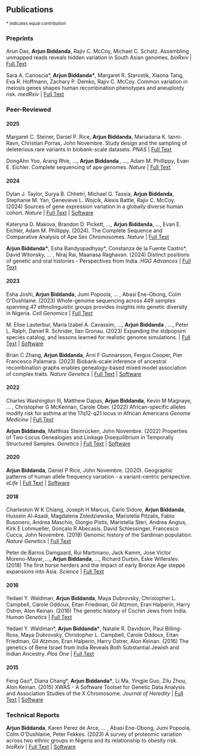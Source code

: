 
## Publications

<sup>* indicates equal contribution</sup>

### Preprints

Arun Das, <strong> Arjun Biddanda</strong>, Rajiv C. McCoy, Michael C. Schatz. Assembling unmapped reads reveals hidden variation in South Asian genomes. _bioRxiv_ | [Full Text](https://www.biorxiv.org/content/10.1101/2025.05.14.653340v1)

Sara A. Carioscia*, <strong>Arjun Biddanda*</strong>, Margaret R. Starostik, Xiaona Tang, Eva R. Hoffmann, Zachary P. Demko, Rajiv C. McCoy. Common variation in meiosis genes shapes human recombination phenotypes and aneuploidy risk. _medRxiv_ | [Full Text](https://www.medrxiv.org/content/10.1101/2025.04.02.25325097v1)

### Peer-Reviewed 

#### 2025

Margaret C. Steiner,  Daniel P. Rice, <strong>Arjun Biddanda</strong>,  Mariadaria K. Ianni-Ravn, Christian Porras, John Novembre. Study design and the sampling of deleterious rare variants in biobank-scale datasets. _PNAS_ | [Full Text](https://www.pnas.org/doi/10.1073/pnas.2425196122)

DongAhn Yoo,  Arang Rhie, ..., <strong> Arjun Biddanda </strong>, ...,  Adam M. Phillippy, Evan E. Eichler. Complete sequencing of ape genomes. _Nature_ | [Full Text](https://www.nature.com/articles/s41586-025-08816-3)

#### 2024

Dylan J. Taylor, Surya B. Chhetri, Michael G. Tassia, <strong>Arjun Biddanda</strong>, Stephanie M. Yan, Genevieve L. Wojcik, Alexis Battle, Rajiv C. McCoy. (2024) Sources of gene expression variation in a globally diverse human cohort. _Nature_ | [Full Text](https://www.nature.com/articles/s41586-024-07708-2 ) | [Software](https://github.com/mccoy-lab/MAGE/tree/main)

Kateryna D. Makova, Brandon D. Pickett, ..., <strong>Arjun Biddanda</strong>, ..., Evan E. Eichler, Adam M. Phillippy. (2024). The Complete Sequence and Comparative Analysis of Ape Sex Chromosomes. _Nature_ | [Full Text](https://www.nature.com/articles/s41586-024-07473-2)

<strong>Arjun Biddanda*</strong>, Esha Bandyopadhyay*, Constanza de la Fuente Castro*, David Witonsky, ... , Niraj Rai, Maanasa Raghavan. (2024) Distinct positions of genetic and oral histories - Perspectives from India. _HGG Advances_ | [Full Text](https://www.cell.com/hgg-advances/fulltext/S2666-2477(24)00044-7)

#### 2023


Esha Joshi, <strong>Arjun Biddanda</strong>, Jumi Popoola, ... , Abasi Ene-Obong, Colm O'Dushlaine. (2023) Whole-genome sequencing across 449 samples spanning 47 ethnolinguistic groups provides insights into genetic diversity in Nigeria. _Cell Genomics_ | [Full Text](https://www.cell.com/cell-genomics/fulltext/S2666-979X(23)00175-1)

M. Elise Lauterbur, Maria Izabel A. Cavassim, ..., <strong>Arjun Biddanda</strong> , ..., Peter L. Ralph, Daniel R. Schrider, Ilan Gronau. (2023) Expanding the stdpopsim species catalog, and lessons learned for realistic genome simulations. | [Full Text](https://elifesciences.org/reviewed-preprints/84874v2) | [Software](https://popsim-consortium.github.io/stdpopsim-docs/stable/index.html)

Brian C Zhang, <strong>Arjun Biddanda</strong>, Árni F Gunnarsson, Fergus Cooper, Pier Francesco Palamara. (2023) Biobank-scale inference of ancestral recombination graphs enables genealogy-based mixed model association of complex traits. _Nature Genetics_ | [Full Text](https://www.nature.com/articles/s41588-023-01379-x) | [Software](https://palamaralab.github.io/software/argneedle/)

#### 2022

Charles Washington III, Matthew Dapas, <strong>Arjun Biddanda</strong>, Kevin M Magnaye, ... , Christopher G McKennan, Carole Ober. (2022) African-specific alleles modify risk for asthma at the 17q12-q21 locus in African Americans _Genome Medicine_ | [Full Text](https://link.springer.com/article/10.1186/s13073-022-01114-x)

<strong>Arjun Biddanda</strong>, Matthias Steinrücken, John Novembre. (2022) Properties of Two-Locus Genealogies and Linkage Disequilibrium in Temporally Structured Samples. _Genetics_ | [Full Text](https://doi.org/10.1093/genetics/iyac038) | [Software](https://aabiddanda.github.io/aDNA_LD_public/)

#### 2020

<strong>Arjun Biddanda</strong>, Daniel P Rice, John Novembre. (2020). Geographic patterns of human allele frequency variation - a variant-centric perspective. _eLife_ | [Full Text](https://elifesciences.org/articles/60107) | [Software](https://aabiddanda.github.io/geovar/)

#### 2018

Charleston W K Chiang, Joseph H Marcus, Carlo Sidore, <strong>Arjun Biddanda</strong>, Hussein Al-Asadi, Magdalena Zoledziewska, Maristella Pitzalis, Fabio Busonero, Andrea Maschio, Giorgio Pistis, Maristella Steri, Andrea Angius, Kirk E Lohmueller, Gonçalo R Abecasis, David Schlessinger, Francesco Cucca, John Novembre. (2018) Genomic history of the Sardinian population. _Nature Genetics_ | [Full Text](https://doi.org/10.1038/s41588-018-0215-8)


Peter de Barros Damgaard, Rui Martiniano, Jack Kamm, Jose Victor Moreno-Mayar, ..., <strong>Arjun Biddanda</strong>, ..., Richard Durbin, Eske Willerslev. (2018) The first horse herders and the impact of early Bronze Age steppe expansions into Asia. _Science_ | [Full Text](http://science.sciencemag.org/content/early/2018/05/08/science.aar7711.abstract)

#### 2016

Yedael Y. Waldman, <strong>Arjun Biddanda</strong>, Maya Dubrovsky, Christopher L. Campbell, Carole Oddoux, Eitan Friedman, Gil Atzmon, Eran Halperin, Harry Ostrer, Alon Keinan. (2016) The genetic history of Cochin Jews from India. _Human Genetics_ | [Full Text](https://www.ncbi.nlm.nih.gov/pubmed/27377974)

Yedael Y. Waldman*, <strong>Arjun Biddanda*</strong>, Natalie R. Davidson, Paul Billing-Ross, Maya Dubrovsky, Christopher L. Campbell, Carole Oddoux, Eitan Friedman, Gil Atzmon, Eran Halperin, Harry Ostrer, Alon Keinan. (2016) The genetics of Bene Israel from India Reveals Both Substantial Jewish and Indian Ancestry. _Plos One_  | [Full Text](http://journals.plos.org/plosone/article?id=10.1371/journal.pone.0152056)

#### 2015

Feng Gao*, Diana Chang*, <strong>Arjun Biddanda*</strong>, Li Ma, Yingjie Guo, Zilu Zhou, Alon Keinan. (2015) XWAS - A Software Toolset for Genetic Data Analysis and Association Studies of the X Chromosome. _Journal of Heredity_ | [Full Text](https://www.ncbi.nlm.nih.gov/pubmed/26268243) | [Software](http://keinanlab.cb.bscb.cornell.edu/content/xwas)


### Technical Reports

<strong>Arjun Biddanda</strong>, Karen Perez de Arce, ... , Abasi Ene-Obong, Jumi Popoola, Colm O'Dushlaine, Peter Fekkes. (2023) A survey of proteomic variation across two ethnic groups in Nigeria and its relationship to obesity risk. _bioRxiv_ | [Full Text](https://www.biorxiv.org/content/10.1101/2022.12.09.519773v1) | [Software](https://54gene-olink-qc.readthedocs.io/en/latest/) 
